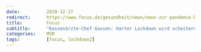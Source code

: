 ```yaml
---
date:          2020-12-17
redirect:      https://www.focus.de/gesundheit/news/news-zur-pandemie-kassenaerzte-chef-gassen-harter-lockdown-wird-scheitern_id_12783269.html
title:         Focus
subtitle:      "Kassenärzte-Chef Gassen: Harter Lockdown wird scheitern"
categories:    MSM
tags:          [focus, lockdown2]
---
```

